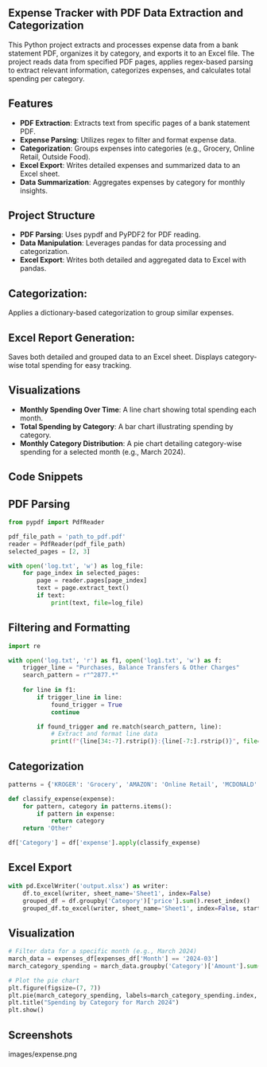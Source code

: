 ## Expense Tracker with PDF Data Extraction and Categorization
This Python project extracts and processes expense data from a bank statement PDF, organizes it by category, and exports it to an Excel file. The project reads data from specified PDF pages, applies regex-based parsing to extract relevant information, categorizes expenses, and calculates total spending per category.

## Features
- **PDF Extraction**: Extracts text from specific pages of a bank statement PDF.
- **Expense Parsing**: Utilizes regex to filter and format expense data.
- **Categorization**: Groups expenses into categories (e.g., Grocery, Online Retail, Outside Food).
- **Excel Export**: Writes detailed expenses and summarized data to an Excel sheet.
- **Data Summarization**: Aggregates expenses by category for monthly insights.

## Project Structure
- **PDF Parsing**: Uses pypdf and PyPDF2 for PDF reading.
- **Data Manipulation**: Leverages pandas for data processing and categorization.
- **Excel Export**: Writes both detailed and aggregated data to Excel with pandas.

## Categorization:
Applies a dictionary-based categorization to group similar expenses.

## Excel Report Generation:
Saves both detailed and grouped data to an Excel sheet.
Displays category-wise total spending for easy tracking.

## Visualizations

- **Monthly Spending Over Time**: A line chart showing total spending each month.
- **Total Spending by Category**: A bar chart illustrating spending by category.
- **Monthly Category Distribution**: A pie chart detailing category-wise spending for a selected month (e.g., March 2024).

## Code Snippets
## PDF Parsing
```python
from pypdf import PdfReader

pdf_file_path = 'path_to_pdf.pdf'
reader = PdfReader(pdf_file_path)
selected_pages = [2, 3]

with open('log.txt', 'w') as log_file:
    for page_index in selected_pages:
        page = reader.pages[page_index]
        text = page.extract_text()
        if text:
            print(text, file=log_file)
```

## Filtering and Formatting
```python
import re

with open('log.txt', 'r') as f1, open('log1.txt', 'w') as f:
    trigger_line = "Purchases, Balance Transfers & Other Charges"
    search_pattern = r"^2877.*"
    
    for line in f1:
        if trigger_line in line:
            found_trigger = True
            continue

        if found_trigger and re.match(search_pattern, line):
            # Extract and format line data
            print(f"{line[34:-7].rstrip()}:{line[-7:].rstrip()}", file=f)
```

## Categorization
```python
patterns = {'KROGER': 'Grocery', 'AMAZON': 'Online Retail', 'MCDONALD': 'Outside Food', ...}

def classify_expense(expense):
    for pattern, category in patterns.items():
        if pattern in expense:
            return category
    return 'Other'

df['Category'] = df['expense'].apply(classify_expense)
```

## Excel Export
```python
with pd.ExcelWriter('output.xlsx') as writer:
    df.to_excel(writer, sheet_name='Sheet1', index=False)
    grouped_df = df.groupby('Category')['price'].sum().reset_index()
    grouped_df.to_excel(writer, sheet_name='Sheet1', index=False, startrow=len(df) + 5)
```

## Visualization
```python
# Filter data for a specific month (e.g., March 2024)
march_data = expenses_df[expenses_df['Month'] == '2024-03']
march_category_spending = march_data.groupby('Category')['Amount'].sum()

# Plot the pie chart
plt.figure(figsize=(7, 7))
plt.pie(march_category_spending, labels=march_category_spending.index, autopct='%1.1f%%', startangle=140, colors=sns.color_palette("viridis", len(march_category_spending)))
plt.title("Spending by Category for March 2024")
plt.show()
```

## Screenshots
images/expense.png
